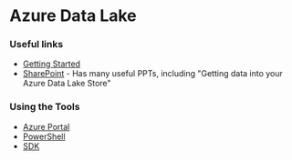 # Azure Data Lake

### Useful links    
* [Getting Started](docs/GettingStarted.md)    
* [SharePoint](http://aka.ms/ProjectKona) - Has many useful PPTs, including "Getting data into your Azure Data Lake Store"    

### Using the Tools    
* [Azure Portal](docs/AzurePortal/FirstSteps.md)    
* [PowerShell](docs/PowerShell/FirstSteps.md)    
* [SDK](docs/SDK/FirstSteps.md)  

